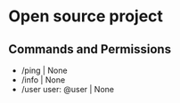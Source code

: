 # Open source project


## Commands and Permissions
- /ping                |  None
- /info                |  None 
- /user user: @user    |  None
  

